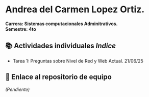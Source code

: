 # Andrea del Carmen Lopez Ortiz.
**Carrera: Sistemas computacionales Adminitrativos.**<br> 
**Semestre: 4to**<br> 

## 📚 Actividades individuales *Indice*
- Tarea 1: Preguntas sobre Nivel de Red y Web Actual. 21/06/25

## 🌟 Enlace al repositorio de equipo
*(Pendiente)*
